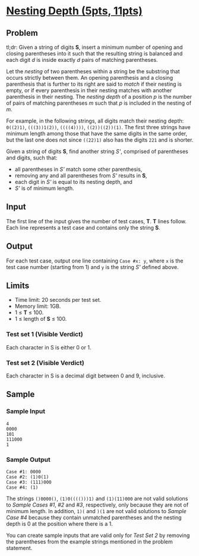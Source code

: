 # [Nesting Depth (5pts, 11pts)](https://codingcompetitions.withgoogle.com/codejam/round/000000000019fd27/0000000000209a9f)

## Problem

tl;dr: Given a string of digits **S**, insert a minimum number of opening and closing parentheses into it such that the resulting string is balanced and each digit *d* is inside exactly *d* pairs of matching parentheses.

Let the *nesting* of two parentheses within a string be the substring that occurs strictly between them. An opening parenthesis and a closing parenthesis that is further to its right are said to *match* if their nesting is empty, or if every parenthesis in their nesting matches with another parenthesis in their nesting. The *nesting depth* of a position *p* is the number of pairs of matching parentheses *m* such that *p* is included in the nesting of *m*.

For example, in the following strings, all digits match their nesting depth: `0((2)1)`, `(((3))1(2))`, `((((4))))`, `((2))((2))(1)`. The first three strings have minimum length among those that have the same digits in the same order, but the last one does not since `((22)1)` also has the digits `221` and is shorter.

Given a string of digits **S**, find another string *S'*, comprised of parentheses and digits, such that:

* all parentheses in *S'* match some other parenthesis,
* removing any and all parentheses from *S'* results in **S**,
* each digit in *S'* is equal to its nesting depth, and
* *S'* is of minimum length.

## Input

The first line of the input gives the number of test cases, **T**. **T** lines follow. Each line represents a test case and contains only the string **S**.

## Output

For each test case, output one line containing `Case #x: y`, where `x` is the test case number (starting from 1) and `y` is the string *S'* defined above.

## Limits

* Time limit: 20 seconds per test set.
* Memory limit: 1GB.
* 1 ≤ **T** ≤ 100.
* 1 ≤ length of **S** ≤ 100.

### Test set 1 (Visible Verdict)

Each character in S is either 0 or 1.

### Test set 2 (Visible Verdict)

Each character in S is a decimal digit between 0 and 9, inclusive.

## Sample

### Sample Input

```text
4
0000
101
111000
1
```

### Sample Output

```text
Case #1: 0000
Case #2: (1)0(1)
Case #3: (111)000
Case #4: (1)
```

The strings `()0000()`, `(1)0(((()))1)` and `(1)(11)000` are not valid solutions to *Sample Cases #1*, *#2* and *#3*, respectively, only because they are not of minimum length. In addition, `1)(` and `)(1` are not valid solutions to *Sample Case #4* because they contain unmatched parentheses and the nesting depth is 0 at the position where there is a 1.

You can create sample inputs that are valid only for *Test Set 2* by removing the parentheses from the example strings mentioned in the problem statement.

